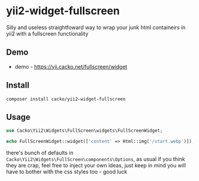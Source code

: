 # yii2-widget-fullscreen

Silly and useless straightfoward way to wrap your junk html containeirs in yii2 with a fullscreen functionality

## Demo
* demo - https://yii.cacko.net/fullscreen/widget

## Install
```shell
composer install cacko/yii2-widget-fullscreen
```

## Usage

```php
use Cacko\Yii2\Widgets\FullScreen\widgets\FullScreenWidget;

echo FullScreenWidget::widget(['content' => Html::img('/start.webp')]);

```

there's bunch of defaults in `Cacko\Yii2\Widgets\FullScreen\components\Options`, as usual if you think they are crap, feel free to inject your own ideas, just keep in mind you will have to bother with the css styles too - good luck
